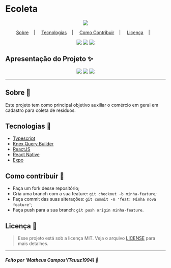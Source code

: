<h1>Ecoleta</h1>

<p align="center">
<image src=".github/logo.svg"/></br>
</p>

<p align="center">
<a href="#sobre-memo">Sobre</a>&nbsp;&nbsp;&nbsp; | &nbsp;&nbsp;&nbsp;
<a href="#tecnologias-rocket">Tecnologias</a>&nbsp;&nbsp;&nbsp; | &nbsp;&nbsp;&nbsp;
<a href="#como-contribuir-">Como Contribuir</a>&nbsp;&nbsp;&nbsp; | &nbsp;&nbsp;&nbsp;
<a href="#licença-scroll">Licença</a>&nbsp;&nbsp;&nbsp; | &nbsp;&nbsp;&nbsp;
</p>

<p align="center">
<img src="https://img.shields.io/github/repo-size/Teuuz1994/ecoleta-NLW-1?color=%2334cb79"/>
<img src="https://img.shields.io/github/license/Teuuz1994/ecoleta-NLW-1?color=%2334cb79"/>
<img src="https://img.shields.io/github/last-commit/Teuuz1994/ecoleta-NLW-1?color=%2334cb79"/>
</p>

## Apresentação do Projeto :sparkles:

<p align="center">
<image src=".github/apresentation.png" />
<image src=".github/frontend.gif" />
<image src=".github/mobile.gif" />
</p>

---

## Sobre :memo:

Este projeto tem como principal objetivo auxiliar o comércio em geral em cadastro para coleta de resíduos.

## Tecnologias :rocket:

- <a href="https://www.typescriptlang.org/">Typescript</a>
- <a href="http://knexjs.org/">Knex Query Builder</a>
- <a href="https://pt-br.reactjs.org/">ReactJS</a>
- <a href="https://reactnative.dev/">React Native</a>
- <a href="https://expo.io/">Expo</a>

## Como contribuir 🤔

- Faça um fork desse repositório;
- Cria uma branch com a sua feature: `git checkout -b minha-feature`;
- Faça commit das suas alterações: `git commit -m 'feat: Minha nova feature'`;
- Faça push para a sua branch: `git push origin minha-feature`.

## Licença :scroll:

> Esse projeto está sob a licença MIT. Veja o arquivo [LICENSE](LICENSE) para mais detalhes.

---

##### Feito por 'Matheus Campos'(Teuuz1994) :wave:
